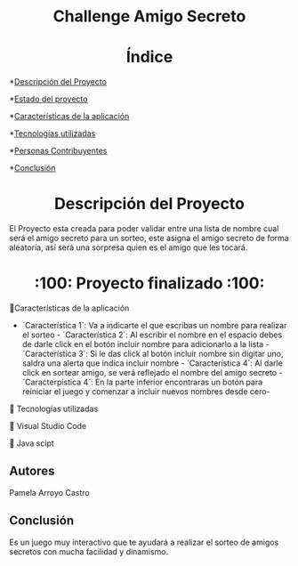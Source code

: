 <h1 align="center">Challenge Amigo Secreto</h1> 




<h1 align="center">Índice</h1>

*[Descripción del Proyecto](#descripción-del-proyecto)

*[Estado del proyecto](#Estado-del-proyecto)

*[Características de la aplicación](#Características-de-la-aplicación)

*[Tecnologías utilizadas](#tecnologías-utilizadas)

*[Personas Contribuyentes](#personas-contribuyentes)

*[Conclusión](#conclusión)

<h1 align="center">Descripción del Proyecto</h1>

El Proyecto esta creada para poder validar entre una lista de nombre cual será el amigo secreto para un sorteo, este asigna el amigo secreto de forma aleatoría, así será una sorpresa quien es el amigo que les tocará.

<h1 align="center">
:100: Proyecto finalizado :100:
</h1>

:hammer:Características de la aplicación

- ´Característica 1´: Va a indicarte el que escribas un nombre para realizar el sorteo - ´Característica 2´: Al escribir el nombre en el espacio debes de darle click en el botón incluir nombre para adicionarlo a la lista - ´Característica 3´: Si le das click al botón incluir nombre sin digitar uno, saldra una alerta que indica incluir nombre - ´Característica 4´: Al darle click en sortear amigo, se verá reflejado el nombre del amigo secreto - ´Caracterpistica 4´: En la parte inferior encontraras un botón para reiniciar el juego y comenzar a incluir nuevos nombres desde cero-

:floppy_disk: Tecnologías utilizadas

:small_orange_diamond: Visual Studio Code

:small_orange_diamond: Java scipt


## Autores

Pamela Arroyo Castro

## Conclusión

Es un juego muy interactivo que te ayudará a realizar el sorteo de amigos secretos con mucha facilidad y dinamismo.
